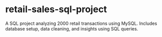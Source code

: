 # retail-sales-sql-project
A SQL project analyzing 2000 retail transactions using MySQL. Includes database setup, data cleaning, and insights using SQL queries.
